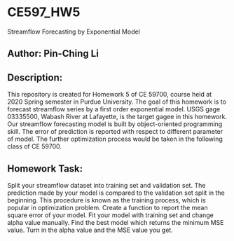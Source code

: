 # CE597_HW5
 Streamflow Forecasting by Exponential Model
## Author: Pin-Ching Li
## Description:
This repository is created for Homework 5 of CE 59700, course held at 2020 Spring semester in Purdue University.
The goal of this homework is to forecast streamflow series by a first order exponential model.
USGS gage 03335500, Wabash River at Lafayette, is the target gagee in this homework.
Our streamflow forecasting model is built by object-oriented programming skill.
The error of prediction is reported with respect to different parameter of model.
The further optimization process would be taken in the following class of CE 59700.
## Homework Task:
Split your streamflow dataset into training set and validation set. The prediction made by your model is compared to the validation set split in the beginning. This procedure is known as the training process, which is popular in optimization problem. Create a function to report the mean square error of your model. Fit your model with training set and change alpha value manually. Find the best model which returns the minimum MSE value. Turn in the alpha value and the MSE value you get.
